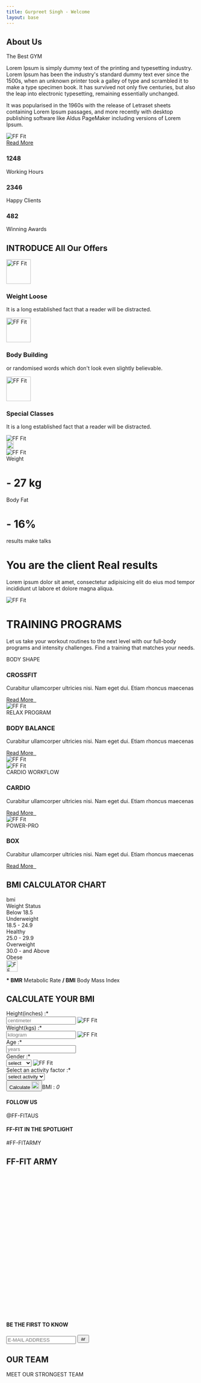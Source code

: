 ```yaml
---
title: Gurpreet Singh - Welcome
layout: base
---
```


<!-- container -->
<main role="main" class="content-area">

  <!-- about us section -->
  <section id="aboutUs" class="about-us triangle-line-bg-left py-5">
    <div class="container py-5">
      <div class="row pt-5">
        <div class="col-lg-6">
          <div class="our-clicks-wrapper">
            <div class="our-click-holder" data-click="1"></div>
            <div class="our-click-holder" data-click="2"></div>
          </div>
        </div>
        <div class="col-lg-6">
          <div class="about-info-wrapper">
            <div class="title-style-1">
              <h1 class="text-uppercase p-0 m-0">About Us</h1>
              <span class="text-uppercase">The Best GYM</span>
            </div>
            <p>Lorem Ipsum is simply dummy text of the printing and typesetting industry. Lorem Ipsum has been the
              industry's standard dummy text ever since the 1500s, when an unknown printer took a galley of type and
              scrambled it to make a type specimen book. It has survived not only five centuries, but also the leap
              into electronic typesetting, remaining essentially unchanged.</p>
            <p> It was popularised in the 1960s with the release of Letraset sheets containing Lorem Ipsum passages,
              and more recently with desktop publishing software like Aldus PageMaker including versions of Lorem
              Ipsum.</p>
            <img src="./assets/img/signature.png" alt="FF Fit" class="mb-2"><br>
            <a href="javascript:void(0)" class="btn-style-1 my-3 text-uppercase">Read More</a>
          </div>
        </div>
      </div>
    </div>
  </section>

  <!-- offers section -->
  <section class="our-offers">
    <div class="our-offers-in">
      <div class="container">
        <div class="row">
          <div class="col-lg-6 col-md-3 d-flex align-self-end">
            <div class="offer-statistics">
              <div class="row">
                <div class="col-xl-4 col-lg-4 col-md-12 col-sm-4 col-4 text-center">
                  <i class="far fa-clock"></i>
                  <h3>1248</h3>
                  <label>Working Hours</label>
                </div>
                <div class="col-xl-4 col-lg-4 col-md-12 col-sm-4 col-4 text-center">
                  <i class="far fa-heart"></i>
                  <h3>2346</h3>
                  <label>Happy Clients</label>
                </div>
                <div class="col-xl-4 col-lg-4 col-md-12 col-sm-4 col-4 text-center">
                  <i class="fas fa-award"></i>
                  <h3>482</h3>
                  <label>Winning Awards</label>
                </div>
              </div>
            </div>
          </div>
          <div class="col-lg-6 col-md-9">
            <div class="our-offers-info pt-5 px-3">
              <h1>
                <span class="text-uppercase">INTRODUCE</span>
                All Our Offers
              </h1>
              <div class="offer-list">
                <div class="offer">
                  <div class="offer-icon">
                    <img src="./assets/img/weight-loss.svg" alt="FF Fit" height="65" class="mw-100">
                  </div>
                  <div class="offer-details">
                    <h3>Weight Loose</h3>
                    <p>It is a long established fact that a reader will be distracted.</p>
                  </div>
                </div>
                <div class="offer">
                  <div class="offer-icon">
                    <img src="./assets/img/body-building.svg" alt="FF Fit" height="65" class="mw-100">
                  </div>
                  <div class="offer-details">
                    <h3>Body Building</h3>
                    <p>or randomised words which don't look even slightly believable.</p>
                  </div>
                </div>
                <div class="offer">
                  <div class="offer-icon">
                    <img src="./assets/img/special-classes.svg" alt="FF Fit" height="65" class="mw-100">
                  </div>
                  <div class="offer-details">
                    <h3>Special Classes</h3>
                    <p>It is a long established fact that a reader will be distracted.</p>
                  </div>
                </div>
              </div>
            </div>
          </div>
        </div>
      </div>
    </div>
  </section>

  <!-- results-transformation section -->
  <secion class="results-transformation weight-lifing-outline-bg pt-5">
    <div class="container py-0 py-sm-0 py-md-5">
      <div class="row py-5">
        <div class="col-xl-6 col-lg- 6 col-md-7">
          <div class="row">
            <div class="col-sm-9 col-12 text-left">
              <div class="result-thumbs d-flex align-items-center justify-content-between">
                <div class="result-before-thumb mr-2">
                  <img src="./assets/img/result-before-thumb-1.jpg" alt="FF Fit"
                    class="mw-100 object-fit-cover w-100 h-100">
                </div>
                <div class="transformation-indicator">
                  <img src="./assets/img/right-arrow.svg" alt="FF Fit" height="20" class="mw-100">
                </div>
                <div class="result-after-thumb">
                  <img src="./assets/img/result-after-thumb-1.jpg" alt="FF Fit"
                    class="mw-100 object-fit-cover w-100 h-100">
                </div>
              </div>
            </div>
            <div class="col-sm-8 col-12 ml-auto mr-0 text-right">
              <div class="result-statistics ml-auto ml-0">
                <div class="result-weight">
                  <div class="result-weight-in">
                    <span>Weight</span>
                    <h1>- 27 kg</h1>
                  </div>
                </div>
                <div class="result-fat">
                  <div class="result-fat-in">
                    <span>Body Fat</span>
                    <h1>- 16%</h1>
                  </div>
                </div>
              </div>
            </div>
          </div>
        </div>
        <div class="col-xl-6 col-lg- 6 col-md-5 mt-5 mt-sm-5 mt-md-0">
          <div class="results-info pl-5">
            <span class="text-uppercase">results make talks</span>
            <h1>You are the client Real results</h1>
            <p>Lorem ipsum dolor sit amet, consectetur adipisicing elit do eius mod tempor incididunt ut labore et
              dolore magna aliqua. </p>
            <img src="./assets/img/signature.png" alt="FF Fit" class="mw-100">
          </div>
        </div>
      </div>
      <div class="row pb-sm-5 pb-md-0 pb-5">
        <div class="col-md-12">
          <div class="title-style-2 text-center pt-5 mt-md-5 mt-sm-0">
            <h1><b>TRAINING PROGRAMS</b></h1>
            <p class="mt-3">Let us take your workout routines to the next level with our full-body programs and
              intensity challenges. Find a training that matches your needs.</p>
          </div>
        </div>
      </div>
    </div>
  </secion>

  <!-- training programs section -->
  <section class="training-programs container-fluid text-white">
    <div class="row">
      <div class="col-md-3 col-sm-6 p-0 bg-gray">
        <div class="training-program-info">
          <span class="text-uppercase text-pink">BODY SHAPE</span>
          <h3 class="text-uppercase">CROSSFIT</h3>
          <p>Curabitur ullamcorper ultricies nisi. Nam eget dui. Etiam rhoncus maecenas</p>
          <a href="javascript:void(0)" class="text-uppercase">Read More &nbsp;<i class="fas fa-arrow-right"></i></a>
        </div>
      </div>
      <div class="col-md-3 col-sm-6 p-0">
        <img src="./assets/img/traning-program-4.jpg" alt="FF Fit" class="mw-100">
      </div>
      <div class="col-md-3 col-sm-6 p-0 bg-pink">
        <div class="training-program-info">
          <span class="text-uppercase">RELAX PROGRAM</span>
          <h3 class="text-uppercase">BODY BALANCE</h3>
          <p>Curabitur ullamcorper ultricies nisi. Nam eget dui. Etiam rhoncus maecenas</p>
          <a href="javascript:void(0)" class="text-uppercase">Read More &nbsp;<i class="fas fa-arrow-right"></i></a>
        </div>
      </div>
      <div class="col-md-3 col-sm-6 p-0">
        <img src="./assets/img/traning-program-3.jpg" alt="FF Fit" class="mw-100">
      </div>
      <div class="col-md-3 col-sm-6 p-0">
        <img src="./assets/img/traning-program-2.jpg" alt="FF Fit" class="mw-100">
      </div>
      <div class="col-md-3 col-sm-6 p-0 bg-pink">
        <div class="training-program-info">
          <span class="text-uppercase">CARDIO WORKFLOW</span>
          <h3 class="text-uppercase">CARDIO</h3>
          <p>Curabitur ullamcorper ultricies nisi. Nam eget dui. Etiam rhoncus maecenas</p>
          <a href="javascript:void(0)" class="text-uppercase">Read More &nbsp;<i class="fas fa-arrow-right"></i></a>
        </div>
      </div>
      <div class="col-md-3 col-sm-6 p-0">
        <img src="./assets/img/traning-program-1.jpg" alt="FF Fit" class="mw-100">
      </div>
      <div class="col-md-3 col-sm-6 p-0 bg-gray">
        <div class="training-program-info">
          <span class="text-uppercase text-pink">POWER-PRO</span>
          <h3 class="text-uppercase">BOX</h3>
          <p>Curabitur ullamcorper ultricies nisi. Nam eget dui. Etiam rhoncus maecenas</p>
          <a href="javascript:void(0)" class="text-uppercase">Read More &nbsp;<i class="fas fa-arrow-right"></i></a>
        </div>
      </div>
    </div>
  </section>

  <!-- bmi calculator section -->
  <section class="bmi-calculator triangle-line-bg-right py-5">
    <div class="container">
      <div class="row">
        <div class="col-md-6 py-5">
          <div class="bmi-calculator-chart pr-5">
            <h2 class="text-uppercase">BMI CALCULATOR CHART</h2>
            <div class="bmi-chart mt-5 mb-3">
              <div class="row text-uppercase text-pink bmi-chart-title">
                <div class="col col-5">
                  bmi
                </div>
                <div class="col col-7">
                  Weight Status
                </div>
              </div>
              <div class="row bmi-chart-row">
                <div class="col col-5">
                  Below 18.5
                </div>
                <div class="col col-7">
                  Underweight
                </div>
              </div>
              <div class="row bmi-chart-row">
                <div class="col col-5">
                  18.5 - 24.9
                </div>
                <div class="col col-7">
                  Healthy
                </div>
              </div>
              <div class="row bmi-chart-row">
                <div class="col col-5">
                  25.0 - 29.9
                </div>
                <div class="col col-7">
                  Overweight
                </div>
              </div>
              <div class="row bmi-chart-row">
                <div class="col col-5">
                  30.0 - and Above
                </div>
                <div class="col col-7">
                  Obese
                </div>
              </div>
            </div>
            <div class="bmi-chart-note">
              <div class="note-icon">
                <img src="./assets/img/shild.svg" alt="FF Fit" width="30" class="mw-100">
              </div>
              <p class="m-0"><b>* BMR</b> Metabolic Rate <b>/ BMI</b> Body Mass Index</p>
            </div>
          </div>
        </div>
        <div class="col-md-6 py-5">
          <div class="bmi-calculator-form">
            <h2 class="text-uppercase">CALCULATE YOUR BMI</h2>
            <div class="bmi-form">
              <form class="FF-FIT-form-theme1 pt-5 bmicalcform">
                <div class="row">
                  <div class="col col-6">
                    <div class="form-group">
                      <label for="yourHeight">Height(inches) :*</label>
                      <div class="position-relative">
                        <input type="text" class="form-control" id="yourHeight" placeholder="centimeter"
                          name="bmiheight" required="">
                        <img src="./assets/img/height.svg" alt="FF Fit" class="field-icon">
                      </div>
                    </div>
                  </div>
                  <div class="col col-6">
                    <div class="form-group">
                      <label for="yourWeight">Weight(kgs) :*</label>
                      <div class="position-relative">
                        <input type="text" class="form-control" id="yourWeight" placeholder="kilogram"
                          name="bmiweight" required="">
                        <img src="./assets/img/weight.svg" alt="FF Fit" class="field-icon">
                      </div>
                    </div>
                  </div>
                </div>
                <div class="row">
                  <div class="col col-6">
                    <div class="form-group">
                      <label for="yourAge">Age :*</label>
                      <div class="position-relative">
                        <input type="text" class="form-control" id="yourAge" placeholder="years" name="bmiage"
                          required="">
                        <i class="fas fa-calendar field-icon"></i>
                      </div>
                    </div>
                  </div>
                  <div class="col col-6">
                    <div class="form-group">
                      <label for="selectGender">Gender :*</label>
                      <div class="position-relative">
                        <select class="form-control" id="selectGender" name="bmigender" required="">
                          <option value="">select</option>
                          <option value="Male">Male</option>
                          <option value="Female">Female</option>
                        </select>
                        <img src="./assets/img/gender.svg" alt="FF Fit" class="field-icon">
                      </div>
                    </div>
                  </div>
                </div>
                <div class="row">
                  <div class="col col-12">
                    <div class="form-group">
                      <label for="selectActivity">Select an activity factor :*</label>
                      <div class="position-relative select-activity">
                        <select class="form-control" id="selectActivity" name="bmiactivity" required="">
                          <option value="">select activity</option>
                          <option value="Activity 1">Activity 1</option>
                          <option value="Activity 2">Activity 2</option>
                        </select>
                        <i class="fas fa-chevron-down field-icon"></i>
                      </div>
                    </div>
                  </div>
                </div>
                <div class="row">
                  <div class="comalert col-md-12"></div>
                  <div class="col-12 text-md-left text-sm-center text-left"><button
                      class="btn-style-2 btn-calculate text-uppercase d-inline-flex align-items-center justify-content-center"
                      id="bmicalcbtn" type="submit">Calculate <img src="./assets/img/right-arrow.svg"
                        alt="FF Fit" height="20" class="ml-3"></button><span class="float-right BMI-calc-value">BMI :
                      <i class="bmi-result">0</i></span></div>
                </div>
              </form>
            </div>
          </div>
        </div>
      </div>
    </div>
  </section>

  <!--follow us section-->
  <section class="follow-us">
    <div class="container">
      <div class="row">
        <div class="col-6">
          <div class="follow-link-1">
            <h4 class="text-uppercase">FOLLOW US</h4>
            <a class="text-uppercase">@FF-FITAUS</a>
          </div>
        </div>
        <div class="col-6">
          <div class="follow-link-2">
            <h4 class="text-uppercase">FF-FIT IN THE SPOTLIGHT</h4>
            <a class="text-uppercase">#FF-FITARMY</a>
          </div>
        </div>
        <div class="col col-12">
          <div class="pramotion-title">
            <h1 class="text-uppercase">FF-FIT ARMY</h1>
          </div>
        </div>
      </div>
    </div>
    <div class="insta-shots swiper-container-initialized swiper-container-horizontal">
      <div class="swiper-wrapper" style="transform: translate3d(-4242.5px, 0px, 0px); transition-duration: 0ms;">
        <div class="swiper-slide swiper-slide-duplicate" style="width: 282.833px;" data-swiper-slide-index="4"><img
            src="./assets/img/insta-shot-5.jpg" alt="FF Fit" class="mw-100"></div>
        <div class="swiper-slide swiper-slide-duplicate" style="width: 282.833px;" data-swiper-slide-index="5"><img
            src="./assets/img/insta-shot-6.jpg" alt="FF Fit" class="mw-100"></div>
        <div class="swiper-slide swiper-slide-duplicate" style="width: 282.833px;" data-swiper-slide-index="6"><img
            src="./assets/img/insta-shot-5.jpg" alt="FF Fit" class="mw-100"></div>
        <div class="swiper-slide swiper-slide-duplicate" style="width: 282.833px;" data-swiper-slide-index="7"><img
            src="./assets/img/insta-shot-4.jpg" alt="FF Fit" class="mw-100"></div>
        <div class="swiper-slide swiper-slide-duplicate swiper-slide-duplicate-prev" style="width: 282.833px;"
          data-swiper-slide-index="8"><img src="./assets/img/insta-shot-3.jpg" alt="FF Fit" class="mw-100">
        </div>
        <div class="swiper-slide swiper-slide-duplicate swiper-slide-duplicate-active" style="width: 282.833px;"
          data-swiper-slide-index="9"><img src="./assets/img/insta-shot-2.jpg" alt="FF Fit" class="mw-100">
        </div>
        <div class="swiper-slide swiper-slide-duplicate-next" style="width: 282.833px;" data-swiper-slide-index="0">
          <img src="./assets/img/insta-shot-1.jpg" alt="FF Fit" class="mw-100"></div>
        <div class="swiper-slide" style="width: 282.833px;" data-swiper-slide-index="1"><img
            src="./assets/img/insta-shot-2.jpg" alt="FF Fit" class="mw-100"></div>
        <div class="swiper-slide" style="width: 282.833px;" data-swiper-slide-index="2"><img
            src="./assets/img/insta-shot-3.jpg" alt="FF Fit" class="mw-100"></div>
        <div class="swiper-slide" style="width: 282.833px;" data-swiper-slide-index="3"><img
            src="./assets/img/insta-shot-4.jpg" alt="FF Fit" class="mw-100"></div>
        <div class="swiper-slide" style="width: 282.833px;" data-swiper-slide-index="4"><img
            src="./assets/img/insta-shot-5.jpg" alt="FF Fit" class="mw-100"></div>
        <div class="swiper-slide" style="width: 282.833px;" data-swiper-slide-index="5"><img
            src="./assets/img/insta-shot-6.jpg" alt="FF Fit" class="mw-100"></div>
        <div class="swiper-slide" style="width: 282.833px;" data-swiper-slide-index="6"><img
            src="./assets/img/insta-shot-5.jpg" alt="FF Fit" class="mw-100"></div>
        <div class="swiper-slide" style="width: 282.833px;" data-swiper-slide-index="7"><img
            src="./assets/img/insta-shot-4.jpg" alt="FF Fit" class="mw-100"></div>
        <div class="swiper-slide swiper-slide-prev" style="width: 282.833px;" data-swiper-slide-index="8"><img
            src="./assets/img/insta-shot-3.jpg" alt="FF Fit" class="mw-100"></div>
        <div class="swiper-slide swiper-slide-active" style="width: 282.833px;" data-swiper-slide-index="9"><img
            src="./assets/img/insta-shot-2.jpg" alt="FF Fit" class="mw-100"></div>
        <div class="swiper-slide swiper-slide-duplicate swiper-slide-next" style="width: 282.833px;"
          data-swiper-slide-index="0"><img src="./assets/img/insta-shot-1.jpg" alt="FF Fit" class="mw-100">
        </div>
        <div class="swiper-slide swiper-slide-duplicate" style="width: 282.833px;" data-swiper-slide-index="1"><img
            src="./assets/img/insta-shot-2.jpg" alt="FF Fit" class="mw-100"></div>
        <div class="swiper-slide swiper-slide-duplicate" style="width: 282.833px;" data-swiper-slide-index="2"><img
            src="./assets/img/insta-shot-3.jpg" alt="FF Fit" class="mw-100"></div>
        <div class="swiper-slide swiper-slide-duplicate" style="width: 282.833px;" data-swiper-slide-index="3"><img
            src="./assets/img/insta-shot-4.jpg" alt="FF Fit" class="mw-100"></div>
        <div class="swiper-slide swiper-slide-duplicate" style="width: 282.833px;" data-swiper-slide-index="4"><img
            src="./assets/img/insta-shot-5.jpg" alt="FF Fit" class="mw-100"></div>
        <div class="swiper-slide swiper-slide-duplicate" style="width: 282.833px;" data-swiper-slide-index="5"><img
            src="./assets/img/insta-shot-6.jpg" alt="FF Fit" class="mw-100"></div>
      </div>
      <span class="swiper-notification" aria-live="assertive" aria-atomic="true"></span>
    </div>
    <div class="newslatter">
      <div class="container">
        <div class="row">
          <div class="col-md-6 align-self-center">
            <h4 class="text-uppercase">BE THE FIRST TO KNOW</h4>
          </div>
          <div class="col-md-6">
            <form class="subscribeForm" method="post" action="/">
              <div class="form-group">
                <div class="newslatter-input">
                  <input type="email" id="yourEmailId" placeholder="E-MAIL ADDRESS" required="" name="subscribeemail">
                  <button type="submit" class="border-0 bg-transparent" name="subscribeBtn"><img
                      src="./assets/img/arrow-long.svg" alt="arrow" height="15" class="mw-100"
                      title="submit"></button>
                </div>
                <div class="subalerts"></div>
              </div>
            </form>
          </div>
        </div>
      </div>
    </div>
  </section>

  <!--our team section-->
  <section class="our-team cardio-outline-bg">
    <div class="container">
      <div class="row">
        <div class="col-md-12">
          <div class="title-style-2 pt-5 mt-0 mt-sm-5">
            <h1><b>OUR TEAM</b></h1>
            <p class="text-uppercase">MEET OUR STRONGEST TEAM</p>
          </div>
        </div>
      </div>
    </div>
    <div class="our-team-members mt-4 mb-5 swiper-container-initialized swiper-container-horizontal">
      <div class="swiper-wrapper" style="transform: translate3d(-2987.25px, 0px, 0px); transition-duration: 0ms;">
        <div class="swiper-slide swiper-slide-duplicate swiper-slide-duplicate-prev"
          style="width: 416.75px; margin-right: 10px;" data-swiper-slide-index="2">
          <div class="team-member-block">
            <div class="d-flex align-items-start">
              <div class="team-member-info">
                <div class="member-count text-right">03</div>
                <img src="./assets/img/team-member-3.jpg" alt="FF Fit" class="mw-100">
                <div class="joining-date text-uppercase">
                  <span>Joined : Febrary 2012</span>
                </div>
                <div class="member-info text-left">
                  <div class="name-expertise">
                    <h3 class="m-0">Ruth Edwards</h3>
                    <p class="my-2"><span class="indicator mr-2" style="border-color:#00a2ff;"></span>weight trainer
                    </p>
                  </div>
                  <img src="./assets/img/arrow-long.svg" alt="FF Fit" height="20" class="mw-100">
                </div>
              </div>
              <div class="text-uppercase member-experience">
                14 year experience
              </div>
            </div>
          </div>
        </div>
        <div class="swiper-slide swiper-slide-duplicate swiper-slide-duplicate-active"
          style="width: 416.75px; margin-right: 10px;" data-swiper-slide-index="3">
          <div class="team-member-block">
            <div class="d-flex align-items-start">
              <div class="team-member-info">
                <div class="member-count text-right">04</div>
                <img src="./assets/img/team-member-4.jpg" alt="FF Fit" class="mw-100">
                <div class="joining-date text-uppercase">
                  <span>Joined : Febrary 2012</span>
                </div>
                <div class="member-info text-left">
                  <div class="name-expertise">
                    <h3 class="m-0">Andru Backham</h3>
                    <p class="my-2"><span class="indicator mr-2" style="border-color:#7800ff;"></span>sports trainer
                    </p>
                  </div>
                  <img src="./assets/img/arrow-long.svg" alt="FF Fit" height="20" class="mw-100">
                </div>
              </div>
              <div class="text-uppercase member-experience">
                14 year experience
              </div>
            </div>
          </div>
        </div>
        <div class="swiper-slide swiper-slide-duplicate swiper-slide-duplicate-next"
          style="width: 416.75px; margin-right: 10px;" data-swiper-slide-index="4">
          <div class="team-member-block">
            <div class="d-flex align-items-start">
              <div class="team-member-info">
                <div class="member-count text-right">01</div>
                <img src="./assets/img/team-member-1.jpg" alt="FF Fit" class="mw-100">
                <div class="joining-date text-uppercase">
                  <span>Joined : Febrary 2012</span>
                </div>
                <div class="member-info text-left">
                  <div class="name-expertise">
                    <h3 class="m-0">Bruce Bailey</h3>
                    <p class="my-2"><span class="indicator mr-2" style="border-color:#00ff5b;"></span>circuit trainer
                    </p>
                  </div>
                  <img src="./assets/img/arrow-long.svg" alt="FF Fit" height="20" class="mw-100">
                </div>
              </div>
              <div class="text-uppercase member-experience">
                14 year experience
              </div>
            </div>
          </div>
        </div>
        <div class="swiper-slide swiper-slide-duplicate" style="width: 416.75px; margin-right: 10px;"
          data-swiper-slide-index="5">
          <div class="team-member-block">
            <div class="d-flex align-items-start">
              <div class="team-member-info">
                <div class="member-count text-right">02</div>
                <img src="./assets/img/team-member-2.jpg" alt="FF Fit" class="mw-100">
                <div class="joining-date text-uppercase">
                  <span>Joined : Febrary 2012</span>
                </div>
                <div class="member-info text-left">
                  <div class="name-expertise">
                    <h3 class="m-0">Samurai Ninja</h3>
                    <p class="my-2"><span class="indicator mr-2" style="border-color:#ff6c00;"></span>fintess trainer
                    </p>
                  </div>
                  <img src="./assets/img/arrow-long.svg" alt="FF Fit" height="20" class="mw-100">
                </div>
              </div>
              <div class="text-uppercase member-experience">
                14 year experience
              </div>
            </div>
          </div>
        </div>
        <div class="swiper-slide" style="width: 416.75px; margin-right: 10px;" data-swiper-slide-index="0">
          <div class="team-member-block">
            <div class="d-flex align-items-start">
              <div class="team-member-info">
                <div class="member-count text-right">01</div>
                <img src="./assets/img/team-member-1.jpg" alt="FF Fit" class="mw-100">
                <div class="joining-date text-uppercase">
                  <span>Joined : Febrary 2012</span>
                </div>
                <div class="member-info text-left">
                  <div class="name-expertise">
                    <h3 class="m-0">Bruce Bailey</h3>
                    <p class="my-2"><span class="indicator mr-2" style="border-color:#00ff5b;"></span>circuit trainer
                    </p>
                  </div>
                  <img src="./assets/img/arrow-long.svg" alt="FF Fit" height="20" class="mw-100">
                </div>
              </div>
              <div class="text-uppercase member-experience">
                14 year experience
              </div>
            </div>
          </div>
        </div>
        <div class="swiper-slide" style="width: 416.75px; margin-right: 10px;" data-swiper-slide-index="1">
          <div class="team-member-block">
            <div class="d-flex align-items-start">
              <div class="team-member-info">
                <div class="member-count text-right">02</div>
                <img src="./assets/img/team-member-2.jpg" alt="FF Fit" class="mw-100">
                <div class="joining-date text-uppercase">
                  <span>Joined : Febrary 2012</span>
                </div>
                <div class="member-info text-left">
                  <div class="name-expertise">
                    <h3 class="m-0">Samurai Ninja</h3>
                    <p class="my-2"><span class="indicator mr-2" style="border-color:#ff6c00;"></span>fintess trainer
                    </p>
                  </div>
                  <img src="./assets/img/arrow-long.svg" alt="FF Fit" height="20" class="mw-100">
                </div>
              </div>
              <div class="text-uppercase member-experience">
                14 year experience
              </div>
            </div>
          </div>
        </div>
        <div class="swiper-slide swiper-slide-prev" style="width: 416.75px; margin-right: 10px;"
          data-swiper-slide-index="2">
          <div class="team-member-block">
            <div class="d-flex align-items-start">
              <div class="team-member-info">
                <div class="member-count text-right">03</div>
                <img src="./assets/img/team-member-3.jpg" alt="FF Fit" class="mw-100">
                <div class="joining-date text-uppercase">
                  <span>Joined : Febrary 2012</span>
                </div>
                <div class="member-info text-left">
                  <div class="name-expertise">
                    <h3 class="m-0">Ruth Edwards</h3>
                    <p class="my-2"><span class="indicator mr-2" style="border-color:#00a2ff;"></span>weight trainer
                    </p>
                  </div>
                  <img src="./assets/img/arrow-long.svg" alt="FF Fit" height="20" class="mw-100">
                </div>
              </div>
              <div class="text-uppercase member-experience">
                14 year experience
              </div>
            </div>
          </div>
        </div>
        <div class="swiper-slide swiper-slide-active" style="width: 416.75px; margin-right: 10px;"
          data-swiper-slide-index="3">
          <div class="team-member-block">
            <div class="d-flex align-items-start">
              <div class="team-member-info">
                <div class="member-count text-right">04</div>
                <img src="./assets/img/team-member-4.jpg" alt="FF Fit" class="mw-100">
                <div class="joining-date text-uppercase">
                  <span>Joined : Febrary 2012</span>
                </div>
                <div class="member-info text-left">
                  <div class="name-expertise">
                    <h3 class="m-0">Andru Backham</h3>
                    <p class="my-2"><span class="indicator mr-2" style="border-color:#7800ff;"></span>sports trainer
                    </p>
                  </div>
                  <img src="./assets/img/arrow-long.svg" alt="FF Fit" height="20" class="mw-100">
                </div>
              </div>
              <div class="text-uppercase member-experience">
                14 year experience
              </div>
            </div>
          </div>
        </div>
        <div class="swiper-slide swiper-slide-next" style="width: 416.75px; margin-right: 10px;"
          data-swiper-slide-index="4">
          <div class="team-member-block">
            <div class="d-flex align-items-start">
              <div class="team-member-info">
                <div class="member-count text-right">01</div>
                <img src="./assets/img/team-member-1.jpg" alt="FF Fit" class="mw-100">
                <div class="joining-date text-uppercase">
                  <span>Joined : Febrary 2012</span>
                </div>
                <div class="member-info text-left">
                  <div class="name-expertise">
                    <h3 class="m-0">Bruce Bailey</h3>
                    <p class="my-2"><span class="indicator mr-2" style="border-color:#00ff5b;"></span>circuit trainer
                    </p>
                  </div>
                  <img src="./assets/img/arrow-long.svg" alt="FF Fit" height="20" class="mw-100">
                </div>
              </div>
              <div class="text-uppercase member-experience">
                14 year experience
              </div>
            </div>
          </div>
        </div>
        <div class="swiper-slide" style="width: 416.75px; margin-right: 10px;" data-swiper-slide-index="5">
          <div class="team-member-block">
            <div class="d-flex align-items-start">
              <div class="team-member-info">
                <div class="member-count text-right">02</div>
                <img src="./assets/img/team-member-2.jpg" alt="FF Fit" class="mw-100">
                <div class="joining-date text-uppercase">
                  <span>Joined : Febrary 2012</span>
                </div>
                <div class="member-info text-left">
                  <div class="name-expertise">
                    <h3 class="m-0">Samurai Ninja</h3>
                    <p class="my-2"><span class="indicator mr-2" style="border-color:#ff6c00;"></span>fintess trainer
                    </p>
                  </div>
                  <img src="./assets/img/arrow-long.svg" alt="FF Fit" height="20" class="mw-100">
                </div>
              </div>
              <div class="text-uppercase member-experience">
                14 year experience
              </div>
            </div>
          </div>
        </div>
        <div class="swiper-slide swiper-slide-duplicate" style="width: 416.75px; margin-right: 10px;"
          data-swiper-slide-index="0">
          <div class="team-member-block">
            <div class="d-flex align-items-start">
              <div class="team-member-info">
                <div class="member-count text-right">01</div>
                <img src="./assets/img/team-member-1.jpg" alt="FF Fit" class="mw-100">
                <div class="joining-date text-uppercase">
                  <span>Joined : Febrary 2012</span>
                </div>
                <div class="member-info text-left">
                  <div class="name-expertise">
                    <h3 class="m-0">Bruce Bailey</h3>
                    <p class="my-2"><span class="indicator mr-2" style="border-color:#00ff5b;"></span>circuit trainer
                    </p>
                  </div>
                  <img src="./assets/img/arrow-long.svg" alt="FF Fit" height="20" class="mw-100">
                </div>
              </div>
              <div class="text-uppercase member-experience">
                14 year experience
              </div>
            </div>
          </div>
        </div>
        <div class="swiper-slide swiper-slide-duplicate" style="width: 416.75px; margin-right: 10px;"
          data-swiper-slide-index="1">
          <div class="team-member-block">
            <div class="d-flex align-items-start">
              <div class="team-member-info">
                <div class="member-count text-right">02</div>
                <img src="./assets/img/team-member-2.jpg" alt="FF Fit" class="mw-100">
                <div class="joining-date text-uppercase">
                  <span>Joined : Febrary 2012</span>
                </div>
                <div class="member-info text-left">
                  <div class="name-expertise">
                    <h3 class="m-0">Samurai Ninja</h3>
                    <p class="my-2"><span class="indicator mr-2" style="border-color:#ff6c00;"></span>fintess trainer
                    </p>
                  </div>
                  <img src="./assets/img/arrow-long.svg" alt="FF Fit" height="20" class="mw-100">
                </div>
              </div>
              <div class="text-uppercase member-experience">
                14 year experience
              </div>
            </div>
          </div>
        </div>
        <div class="swiper-slide swiper-slide-duplicate swiper-slide-duplicate-prev"
          style="width: 416.75px; margin-right: 10px;" data-swiper-slide-index="2">
          <div class="team-member-block">
            <div class="d-flex align-items-start">
              <div class="team-member-info">
                <div class="member-count text-right">03</div>
                <img src="./assets/img/team-member-3.jpg" alt="FF Fit" class="mw-100">
                <div class="joining-date text-uppercase">
                  <span>Joined : Febrary 2012</span>
                </div>
                <div class="member-info text-left">
                  <div class="name-expertise">
                    <h3 class="m-0">Ruth Edwards</h3>
                    <p class="my-2"><span class="indicator mr-2" style="border-color:#00a2ff;"></span>weight trainer
                    </p>
                  </div>
                  <img src="./assets/img/arrow-long.svg" alt="FF Fit" height="20" class="mw-100">
                </div>
              </div>
              <div class="text-uppercase member-experience">
                14 year experience
              </div>
            </div>
          </div>
        </div>
        <div class="swiper-slide swiper-slide-duplicate swiper-slide-duplicate-active"
          style="width: 416.75px; margin-right: 10px;" data-swiper-slide-index="3">
          <div class="team-member-block">
            <div class="d-flex align-items-start">
              <div class="team-member-info">
                <div class="member-count text-right">04</div>
                <img src="./assets/img/team-member-4.jpg" alt="FF Fit" class="mw-100">
                <div class="joining-date text-uppercase">
                  <span>Joined : Febrary 2012</span>
                </div>
                <div class="member-info text-left">
                  <div class="name-expertise">
                    <h3 class="m-0">Andru Backham</h3>
                    <p class="my-2"><span class="indicator mr-2" style="border-color:#7800ff;"></span>sports trainer
                    </p>
                  </div>
                  <img src="./assets/img/arrow-long.svg" alt="FF Fit" height="20" class="mw-100">
                </div>
              </div>
              <div class="text-uppercase member-experience">
                14 year experience
              </div>
            </div>
          </div>
        </div>
      </div>
      <span class="swiper-notification" aria-live="assertive" aria-atomic="true"></span>
    </div>
  </section>

  <!--class schedule section-->
  <section class="class-schedule">
    <div class="container class-schedule-timetable">
      <div class="row">
        <div class="col-md-12">
          <div class="title-style-3 pt-5 mt-5 text-white text-center">
            <h1><b>Class Schedule</b></h1>
            <p>Make yourself stronger than your excuses.</p>
          </div>
        </div>
      </div>
      <div class="row">
        <div class="col col-12">
          <div class="weekly-timetable text-white pt-5">
            <ul class="nav nav-pills weekly-days-nav">
              <li class="nav-item week-day">
                <a class="nav-link" data-toggle="tab" href="/#monday-schedule">Monday</a>
              </li>
              <li class="nav-item week-day">
                <a class="nav-link" data-toggle="tab"
                  href="/#tuesday-schedule">Tuesday</a>
              </li>
              <li class="nav-item week-day">
                <a class="nav-link" data-toggle="tab"
                  href="/#wednesday-schedule">Wednesday</a>
              </li>
              <li class="nav-item week-day">
                <a class="nav-link active" data-toggle="tab"
                  href="/#thursday-schedule">Thursday</a>
              </li>
              <li class="nav-item week-day">
                <a class="nav-link" data-toggle="tab" href="/#friday-schedule">Friday</a>
              </li>
              <li class="nav-item week-day">
                <a class="nav-link" data-toggle="tab"
                  href="/#saturday-schedule">Saturday</a>
              </li>
              <li class="nav-item week-day">
                <a class="nav-link" data-toggle="tab" href="/#sunday-schedule">Sunday</a>
              </li>
            </ul>
            <div class="tab-content timetable-schedule">
              <div class="tab-pane container fade p-0" id="monday-schedule">
                <div class="weekday-schedule pt-4">
                  <div class="class-batch-block text-uppercase">
                    <h4><span class="text-pink">B</span>oxing</h4>
                    <p>06.00AM - 07.00AM</p>
                  </div>
                  <div class="class-batch-block text-uppercase">
                    <h4>-----</h4>
                    <p>06.00AM - 07.00AM</p>
                  </div>
                  <div class="class-batch-block text-uppercase">
                    <h4><span class="text-pink">B</span>ody building</h4>
                    <p>06.00AM - 07.00AM</p>
                  </div>
                  <div class="class-batch-block text-uppercase active">
                    <h4><span class="text-pink">B</span>oxing</h4>
                    <p>06.00AM - 07.00AM</p>
                  </div>
                  <div class="class-batch-block text-uppercase">
                    <h4>-----</h4>
                    <p>06.00AM - 07.00AM</p>
                  </div>
                  <div class="class-batch-block text-uppercase">
                    <h4>-----</h4>
                    <p>06.00AM - 07.00AM</p>
                  </div>
                  <div class="class-batch-block text-uppercase">
                    <h4><span class="text-pink">F</span>itness</h4>
                    <p>06.00AM - 07.00AM</p>
                  </div>
                  <div class="class-batch-block text-uppercase">
                    <h4><span class="text-pink">C</span>ardio</h4>
                    <p>06.00AM - 07.00AM</p>
                  </div>
                  <div class="class-batch-block text-uppercase">
                    <h4>-----</h4>
                    <p>06.00AM - 07.00AM</p>
                  </div>
                  <div class="class-batch-block text-uppercase">
                    <h4><span class="text-pink">C</span>arate</h4>
                    <p>06.00AM - 07.00AM</p>
                  </div>
                </div>
              </div>
              <div class="tab-pane container fade p-0" id="tuesday-schedule">
                <div class="weekday-schedule pt-4">
                  <div class="class-batch-block text-uppercase">
                    <h4><span class="text-pink">B</span>oxing</h4>
                    <p>06.00AM - 07.00AM</p>
                  </div>
                  <div class="class-batch-block text-uppercase">
                    <h4>-----</h4>
                    <p>06.00AM - 07.00AM</p>
                  </div>
                  <div class="class-batch-block text-uppercase">
                    <h4><span class="text-pink">B</span>ody building</h4>
                    <p>06.00AM - 07.00AM</p>
                  </div>
                  <div class="class-batch-block text-uppercase active">
                    <h4><span class="text-pink">B</span>oxing</h4>
                    <p>06.00AM - 07.00AM</p>
                  </div>
                  <div class="class-batch-block text-uppercase">
                    <h4>-----</h4>
                    <p>06.00AM - 07.00AM</p>
                  </div>
                  <div class="class-batch-block text-uppercase">
                    <h4>-----</h4>
                    <p>06.00AM - 07.00AM</p>
                  </div>
                  <div class="class-batch-block text-uppercase">
                    <h4><span class="text-pink">F</span>itness</h4>
                    <p>06.00AM - 07.00AM</p>
                  </div>
                  <div class="class-batch-block text-uppercase">
                    <h4><span class="text-pink">C</span>ardio</h4>
                    <p>06.00AM - 07.00AM</p>
                  </div>
                  <div class="class-batch-block text-uppercase">
                    <h4>-----</h4>
                    <p>06.00AM - 07.00AM</p>
                  </div>
                  <div class="class-batch-block text-uppercase">
                    <h4><span class="text-pink">C</span>arate</h4>
                    <p>06.00AM - 07.00AM</p>
                  </div>
                </div>
              </div>
              <div class="tab-pane container fade p-0" id="wednesday-schedule">
                <div class="weekday-schedule pt-4">
                  <div class="class-batch-block text-uppercase">
                    <h4><span class="text-pink">B</span>oxing</h4>
                    <p>06.00AM - 07.00AM</p>
                  </div>
                  <div class="class-batch-block text-uppercase">
                    <h4>-----</h4>
                    <p>06.00AM - 07.00AM</p>
                  </div>
                  <div class="class-batch-block text-uppercase">
                    <h4><span class="text-pink">B</span>ody building</h4>
                    <p>06.00AM - 07.00AM</p>
                  </div>
                  <div class="class-batch-block text-uppercase active">
                    <h4><span class="text-pink">B</span>oxing</h4>
                    <p>06.00AM - 07.00AM</p>
                  </div>
                  <div class="class-batch-block text-uppercase">
                    <h4>-----</h4>
                    <p>06.00AM - 07.00AM</p>
                  </div>
                  <div class="class-batch-block text-uppercase">
                    <h4>-----</h4>
                    <p>06.00AM - 07.00AM</p>
                  </div>
                  <div class="class-batch-block text-uppercase">
                    <h4><span class="text-pink">F</span>itness</h4>
                    <p>06.00AM - 07.00AM</p>
                  </div>
                  <div class="class-batch-block text-uppercase">
                    <h4><span class="text-pink">C</span>ardio</h4>
                    <p>06.00AM - 07.00AM</p>
                  </div>
                  <div class="class-batch-block text-uppercase">
                    <h4>-----</h4>
                    <p>06.00AM - 07.00AM</p>
                  </div>
                  <div class="class-batch-block text-uppercase">
                    <h4><span class="text-pink">C</span>arate</h4>
                    <p>06.00AM - 07.00AM</p>
                  </div>
                </div>
              </div>
              <div class="tab-pane container fade p-0" id="thursday-schedule">
                <div class="weekday-schedule pt-4">
                  <div class="class-batch-block text-uppercase">
                    <h4><span class="text-pink">B</span>oxing</h4>
                    <p>06.00AM - 07.00AM</p>
                  </div>
                  <div class="class-batch-block text-uppercase">
                    <h4>-----</h4>
                    <p>06.00AM - 07.00AM</p>
                  </div>
                  <div class="class-batch-block text-uppercase">
                    <h4><span class="text-pink">B</span>ody building</h4>
                    <p>06.00AM - 07.00AM</p>
                  </div>
                  <div class="class-batch-block text-uppercase active">
                    <h4><span class="text-pink">B</span>oxing</h4>
                    <p>06.00AM - 07.00AM</p>
                  </div>
                  <div class="class-batch-block text-uppercase">
                    <h4>-----</h4>
                    <p>06.00AM - 07.00AM</p>
                  </div>
                  <div class="class-batch-block text-uppercase">
                    <h4>-----</h4>
                    <p>06.00AM - 07.00AM</p>
                  </div>
                  <div class="class-batch-block text-uppercase">
                    <h4><span class="text-pink">F</span>itness</h4>
                    <p>06.00AM - 07.00AM</p>
                  </div>
                  <div class="class-batch-block text-uppercase">
                    <h4><span class="text-pink">C</span>ardio</h4>
                    <p>06.00AM - 07.00AM</p>
                  </div>
                  <div class="class-batch-block text-uppercase">
                    <h4>-----</h4>
                    <p>06.00AM - 07.00AM</p>
                  </div>
                  <div class="class-batch-block text-uppercase">
                    <h4><span class="text-pink">C</span>arate</h4>
                    <p>06.00AM - 07.00AM</p>
                  </div>
                </div>
              </div>
              <div class="tab-pane container fade p-0" id="friday-schedule">
                <div class="weekday-schedule pt-4">
                  <div class="class-batch-block text-uppercase">
                    <h4><span class="text-pink">B</span>oxing</h4>
                    <p>06.00AM - 07.00AM</p>
                  </div>
                  <div class="class-batch-block text-uppercase">
                    <h4>-----</h4>
                    <p>06.00AM - 07.00AM</p>
                  </div>
                  <div class="class-batch-block text-uppercase">
                    <h4><span class="text-pink">B</span>ody building</h4>
                    <p>06.00AM - 07.00AM</p>
                  </div>
                  <div class="class-batch-block text-uppercase active">
                    <h4><span class="text-pink">B</span>oxing</h4>
                    <p>06.00AM - 07.00AM</p>
                  </div>
                  <div class="class-batch-block text-uppercase">
                    <h4>-----</h4>
                    <p>06.00AM - 07.00AM</p>
                  </div>
                  <div class="class-batch-block text-uppercase">
                    <h4>-----</h4>
                    <p>06.00AM - 07.00AM</p>
                  </div>
                  <div class="class-batch-block text-uppercase">
                    <h4><span class="text-pink">F</span>itness</h4>
                    <p>06.00AM - 07.00AM</p>
                  </div>
                  <div class="class-batch-block text-uppercase">
                    <h4><span class="text-pink">C</span>ardio</h4>
                    <p>06.00AM - 07.00AM</p>
                  </div>
                  <div class="class-batch-block text-uppercase">
                    <h4>-----</h4>
                    <p>06.00AM - 07.00AM</p>
                  </div>
                  <div class="class-batch-block text-uppercase">
                    <h4><span class="text-pink">C</span>arate</h4>
                    <p>06.00AM - 07.00AM</p>
                  </div>
                </div>
              </div>
              <div class="tab-pane container fade p-0" id="saturday-schedule">
                <div class="weekday-schedule pt-4">
                  <div class="class-batch-block text-uppercase">
                    <h4><span class="text-pink">B</span>oxing</h4>
                    <p>06.00AM - 07.00AM</p>
                  </div>
                  <div class="class-batch-block text-uppercase">
                    <h4>-----</h4>
                    <p>06.00AM - 07.00AM</p>
                  </div>
                  <div class="class-batch-block text-uppercase">
                    <h4><span class="text-pink">B</span>ody building</h4>
                    <p>06.00AM - 07.00AM</p>
                  </div>
                  <div class="class-batch-block text-uppercase active">
                    <h4><span class="text-pink">B</span>oxing</h4>
                    <p>06.00AM - 07.00AM</p>
                  </div>
                  <div class="class-batch-block text-uppercase">
                    <h4>-----</h4>
                    <p>06.00AM - 07.00AM</p>
                  </div>
                  <div class="class-batch-block text-uppercase">
                    <h4>-----</h4>
                    <p>06.00AM - 07.00AM</p>
                  </div>
                  <div class="class-batch-block text-uppercase">
                    <h4><span class="text-pink">F</span>itness</h4>
                    <p>06.00AM - 07.00AM</p>
                  </div>
                  <div class="class-batch-block text-uppercase">
                    <h4><span class="text-pink">C</span>ardio</h4>
                    <p>06.00AM - 07.00AM</p>
                  </div>
                  <div class="class-batch-block text-uppercase">
                    <h4>-----</h4>
                    <p>06.00AM - 07.00AM</p>
                  </div>
                  <div class="class-batch-block text-uppercase">
                    <h4><span class="text-pink">C</span>arate</h4>
                    <p>06.00AM - 07.00AM</p>
                  </div>
                </div>
              </div>
              <div class="tab-pane container active p-0" id="sunday-schedule">
                <div class="weekday-schedule pt-4">
                  <div class="class-batch-block text-uppercase">
                    <h4><span class="text-pink">B</span>oxing</h4>
                    <p>06.00AM - 07.00AM</p>
                  </div>
                  <div class="class-batch-block text-uppercase">
                    <h4>-----</h4>
                    <p>06.00AM - 07.00AM</p>
                  </div>
                  <div class="class-batch-block text-uppercase">
                    <h4><span class="text-pink">B</span>ody building</h4>
                    <p>06.00AM - 07.00AM</p>
                  </div>
                  <div class="class-batch-block text-uppercase active">
                    <h4><span class="text-pink">B</span>oxing</h4>
                    <p>06.00AM - 07.00AM</p>
                  </div>
                  <div class="class-batch-block text-uppercase">
                    <h4>-----</h4>
                    <p>06.00AM - 07.00AM</p>
                  </div>
                  <div class="class-batch-block text-uppercase">
                    <h4>-----</h4>
                    <p>06.00AM - 07.00AM</p>
                  </div>
                  <div class="class-batch-block text-uppercase">
                    <h4><span class="text-pink">F</span>itness</h4>
                    <p>06.00AM - 07.00AM</p>
                  </div>
                  <div class="class-batch-block text-uppercase">
                    <h4><span class="text-pink">C</span>ardio</h4>
                    <p>06.00AM - 07.00AM</p>
                  </div>
                  <div class="class-batch-block text-uppercase">
                    <h4>-----</h4>
                    <p>06.00AM - 07.00AM</p>
                  </div>
                  <div class="class-batch-block text-uppercase">
                    <h4><span class="text-pink">C</span>arate</h4>
                    <p>06.00AM - 07.00AM</p>
                  </div>
                </div>
              </div>
            </div>
          </div>
        </div>
      </div>
      <div class="row py-4">
        <div class="col col-12 text-center py-5">
          <a href="javascript:void(0)" class="btn-style-3">
            <i class="fas fa-download"></i>
            download <span class="d-none d-sm-inline-block">our full class</span> schedule
          </a>
        </div>
      </div>
    </div>
  </section>

  <!--testimonial section-->
  <section class="testimonial py-5">
    <div class="our-testimonial py-5 swiper-container-initialized swiper-container-horizontal">
      <div class="swiper-wrapper" style="transition-duration: 0ms; transform: translate3d(293.5px, 0px, 0px);">
        <div class="swiper-slide testimonial-block swiper-slide-active" style="margin-right: 30px;">
          <div class="testimonial-user-details">
            <div class="avatar-image">
              <img src="./assets/img/user-avatar-1.jpg" alt="FF Fit" class="mw-100">
            </div>
            <h6 class="pl-3">Lauren Jackson</h6>
            <p class="pl-3"><img src="./assets/img/pin.svg" alt="FF Fit" height="25" class="mr-2"> sydney, au
            </p>
          </div>
          <div class="testimonial-message text-left">
            <h3>Excellent Service</h3>
            <p class="m-0">Ipsum dolor sit amet, eu per legimus referrentur. Ius ne viris repudiare, nominavi
              sententiae eos in. Et duo salutatus consequat Lorem ipsum dolor sit amet.</p>
          </div>
        </div>
        <div class="swiper-slide testimonial-block swiper-slide-next" style="margin-right: 30px;">
          <div class="testimonial-user-details">
            <div class="avatar-image">
              <img src="./assets/img/user-avatar-1.jpg" alt="FF Fit" class="mw-100">
            </div>
            <h6 class="pl-3">Lauren Jackson</h6>
            <p class="pl-3"><img src="./assets/img/pin.svg" alt="FF Fit" height="25" class="mr-2"> sydney, au
            </p>
          </div>
          <div class="testimonial-message text-left">
            <h3>Excellent Service</h3>
            <p class="m-0">Ipsum dolor sit amet, eu per legimus referrentur. Ius ne viris repudiare, nominavi
              sententiae eos in. Et duo salutatus consequat Lorem ipsum dolor sit amet.</p>
          </div>
        </div>
        <div class="swiper-slide testimonial-block" style="margin-right: 30px;">
          <div class="testimonial-user-details">
            <div class="avatar-image">
              <img src="./assets/img/user-avatar-1.jpg" alt="FF Fit" class="mw-100">
            </div>
            <h6 class="pl-3">Lauren Jackson</h6>
            <p class="pl-3"><img src="./assets/img/pin.svg" alt="FF Fit" height="25" class="mr-2"> sydney, au
            </p>
          </div>
          <div class="testimonial-message text-left">
            <h3>Excellent Service</h3>
            <p class="m-0">Ipsum dolor sit amet, eu per legimus referrentur. Ius ne viris repudiare, nominavi
              sententiae eos in. Et duo salutatus consequat Lorem ipsum dolor sit amet.</p>
          </div>
        </div>
      </div>
      <span class="swiper-notification" aria-live="assertive" aria-atomic="true"></span>
    </div>
  </section>

  <!--app promotion section-->
  <!-- <div class="app-promotion mb-5">
    <div class="app-promotionp-in">
      <div class="container">
        <div class="row">
          <div class="col-md-6">
            <div class="app-mockup">
              <img src="./assets/img/app-mockup.png" alt="FF Fit" class="mw-100">
            </div>
          </div>
          <div class="col-md-6 py-5">
            <div class="about-mobile-app p-lg-5 p-md-0 p-0">
              <div class="title-style-4">
                <h1><b>Download Now</b></h1>
              </div>
              <p class="mt-4 mb-5">Having strong muscles can help prevent injury and help you move better in
                day-to-day life, whether you’re lifting a moving box or climbing stairs.</p>
              <div class="download-store">
                <div class="download-opts-lbl text-center">
                  available now
                </div>
                <div class="download-opts text-right">
                  <a href="javascript:void(0)"><img src="./assets/img/btn-playstore.png" alt="FF Fit"
                      class="pl-3"></a>
                  <a href="javascript:void(0)"><img src="./assets/img/btn-appstore.png" alt="FF Fit"
                      class="pl-3"></a>
                </div>
              </div>
            </div>
          </div>
        </div>
      </div>
    </div>
  </div> -->

  <!--contact section-->
  <section class="quick-contact">
    <div class="container quick-contact-title">
      <h1><span>Still Have</span>A QUESTIONS?</h1>
    </div>
    <iframe class="overflow-hidden w-100 mw-100" width="200" src="" height="800"
      style="border:0;" allowfullscreen=""></iframe>
    <div class="quick-contact-wrapper">
      <div class="quick-contact-content text-white">
        <div class="section-lbl">
          <span class="text-uppercase">Contact Us</span>
          <h3>Get in touch</h3>
        </div>
        <div class="quick-contact-block d-flex align-items-center">
          <div class="icon">
            <img src="./assets/img/office-icon.png" alt="FF Fit" class="mw-100" />
          </div>
          <div class="details">
            <h4>Offic<span class="text-pink">e</span></h4>
            <p class="mb-0">Shop 5, 78-88 Tench Avenue Jamisontown 2750 NSW</p>
          </div>
        </div>
        <div class="quick-contact-block d-flex align-items-center">
          <div class="icon">
            <img src="./assets/img/contact-icon.png" alt="FF Fit" class="mw-100">
          </div>
          <div class="details">
            <h4>Contac<span class="text-pink">t</span></h4>
            <p class="m-0">123-456-7890</p>
            <a href="mailto:#" class="text-decoration-none d-table">
              <p class="mb-0">me@example.com</p>
            </a>
          </div>
        </div>
      </div>
    </div>

  </section>

</main>
<!-- /.container -->
